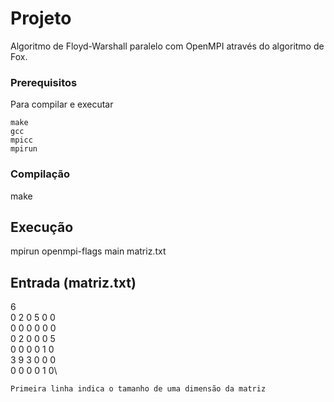 # Projeto

Algoritmo de Floyd-Warshall paralelo com OpenMPI através do algoritmo de Fox.

### Prerequisitos

Para compilar e executar

```
make
gcc
mpicc
mpirun
```

### Compilação

make

## Execução

mpirun openmpi-flags main matriz.txt

## Entrada (matriz.txt)

6\
0 2 0 5 0 0\
0 0 0 0 0 0\
0 2 0 0 0 5\
0 0 0 0 1 0\
3 9 3 0 0 0\
0 0 0 0 1 0\

```
Primeira linha indica o tamanho de uma dimensão da matriz
```
